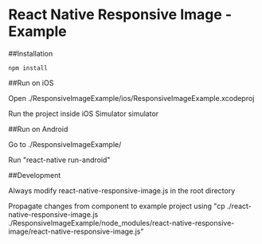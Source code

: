 # React Native Responsive Image - Example



##Installation

`npm install`



##Run on iOS

Open ./ResponsiveImageExample/ios/ResponsiveImageExample.xcodeproj

Run the project inside iOS Simulator simulator

##Run on Android

Go to ./ResponsiveImageExample/

Run "react-native run-android"

##Development

Always modify react-native-responsive-image.js in the root directory

Propagate changes from component to example project using "cp ./react-native-responsive-image.js ./ResponsiveImageExample/node_modules/react-native-responsive-image/react-native-responsive-image.js"
